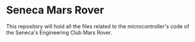 # Seneca Mars Rover

This repository will hold all the files related to the microcontroller's code of the Seneca's Engineering Club Mars Rover.

